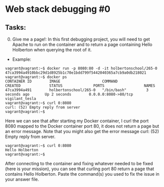 # Web stack debugging #0

## Tasks:

0.    Give me a page!:
In this first debugging project, you will need to get Apache to run on the container and to return a page containing Hello Holberton when querying the root of it.

*    Example:
```shell
vagrant@vagrant:~$ docker run -p 8080:80 -d -it holbertonschool/265-0 
47ca3994a4910bbc29d1d8925b1c70e1bdd799f5442040365a7cb9a0db218021 
vagrant@vagrant:~$ docker ps 
CONTAINER ID        IMAGE                   COMMAND             CREATED             STATUS              PORTS                  NAMES 
47ca3994a491        holbertonschool/265-0   "/bin/bash"         3 seconds ago       Up 2 seconds        0.0.0.0:8080->80/tcp   vigilant_tesla 
vagrant@vagrant:~$ curl 0:8080 
curl: (52) Empty reply from server 
vagrant@vagrant:~$ 
```

Here we can see that after starting my Docker container, I curl the port 8080 mapped to the Docker container port 80, it does not return a page but an error message. Note that you might also get the error message curl: (52) Empty reply from server.

```shell
vagrant@vagrant:~$ curl 0:8080 
Hello Holberton 
vagrant@vagrant:~$ 
```
After connecting to the container and fixing whatever needed to be fixed (here is your mission), you can see that curling port 80 return a page that contains Hello Holberton. Paste the command(s) you used to fix the issue in your answer file.
